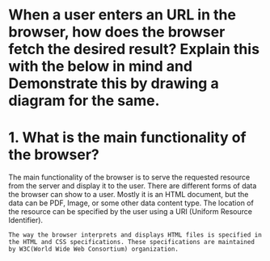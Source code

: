 # When a user enters an URL in the browser, how does the browser fetch the desired result? Explain this with the below in mind and Demonstrate this by drawing a diagram for the same.

# 1. What is the main functionality of the browser?
The main functionality of the browser is to serve the requested resource from the server and display it to the user. There are different forms of data the browser can show to a user. Mostly it is an HTML document, but the data can be PDF, Image, or some other data content type. 
The location of the resource can be specified by the user using a URI (Uniform Resource Identifier).

	The way the browser interprets and displays HTML files is specified in the HTML and CSS specifications. These specifications are maintained by W3C(World Wide Web Consortium) organization.

